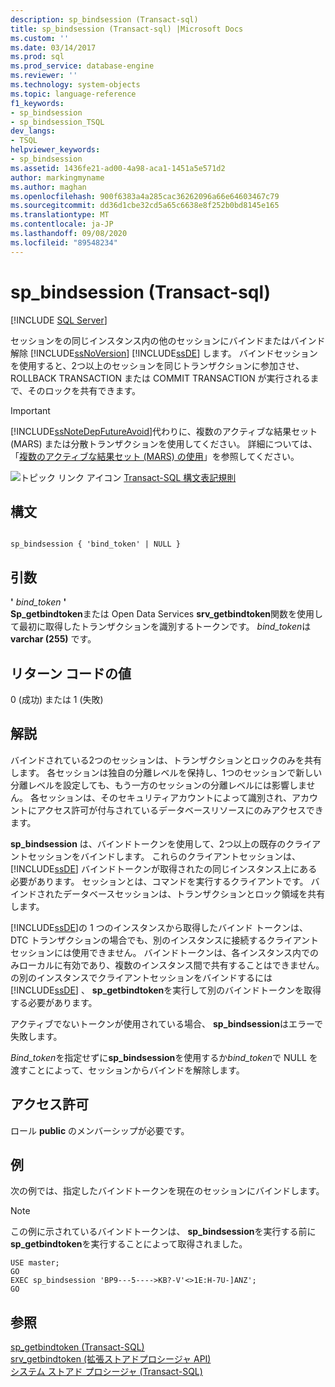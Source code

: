 ```yaml
---
description: sp_bindsession (Transact-sql)
title: sp_bindsession (Transact-sql) |Microsoft Docs
ms.custom: ''
ms.date: 03/14/2017
ms.prod: sql
ms.prod_service: database-engine
ms.reviewer: ''
ms.technology: system-objects
ms.topic: language-reference
f1_keywords:
- sp_bindsession
- sp_bindsession_TSQL
dev_langs:
- TSQL
helpviewer_keywords:
- sp_bindsession
ms.assetid: 1436fe21-ad00-4a98-aca1-1451a5e571d2
author: markingmyname
ms.author: maghan
ms.openlocfilehash: 900f6383a4a285cac36262096a66e64603467c79
ms.sourcegitcommit: dd36d1cbe32cd5a65c6638e8f252b0bd8145e165
ms.translationtype: MT
ms.contentlocale: ja-JP
ms.lasthandoff: 09/08/2020
ms.locfileid: "89548234"
---
```

# <a name="sp_bindsession-transact-sql"></a>sp_bindsession (Transact-sql)
[!INCLUDE [SQL Server](../../includes/applies-to-version/sqlserver.md)]

  セッションをの同じインスタンス内の他のセッションにバインドまたはバインド解除 [!INCLUDE[ssNoVersion](../../includes/ssnoversion-md.md)] [!INCLUDE[ssDE](../../includes/ssde-md.md)] します。 バインドセッションを使用すると、2つ以上のセッションを同じトランザクションに参加させ、ROLLBACK TRANSACTION または COMMIT TRANSACTION が実行されるまで、そのロックを共有できます。  
  
> [!IMPORTANT]  
>  [!INCLUDE[ssNoteDepFutureAvoid](../../includes/ssnotedepfutureavoid-md.md)]代わりに、複数のアクティブな結果セット (MARS) または分散トランザクションを使用してください。 詳細については、「[複数のアクティブな結果セット &#40;MARS&#41; の使用](../../relational-databases/native-client/features/using-multiple-active-result-sets-mars.md)」を参照してください。  
  
 ![トピック リンク アイコン](../../database-engine/configure-windows/media/topic-link.gif "トピック リンク アイコン") [Transact-SQL 構文表記規則](../../t-sql/language-elements/transact-sql-syntax-conventions-transact-sql.md)  
  
## <a name="syntax"></a>構文  
  
```  
  
sp_bindsession { 'bind_token' | NULL }  
```  
  
## <a name="arguments"></a>引数  
 **'** *bind_token* **'**  
 **Sp_getbindtoken**または Open Data Services **srv_getbindtoken**関数を使用して最初に取得したトランザクションを識別するトークンです。 *bind_token*は **varchar (255)** です。  
  
## <a name="return-code-values"></a>リターン コードの値  
 0 (成功) または 1 (失敗)  
  
## <a name="remarks"></a>解説  
 バインドされている2つのセッションは、トランザクションとロックのみを共有します。 各セッションは独自の分離レベルを保持し、1つのセッションで新しい分離レベルを設定しても、もう一方のセッションの分離レベルには影響しません。 各セッションは、そのセキュリティアカウントによって識別され、アカウントにアクセス許可が付与されているデータベースリソースにのみアクセスできます。  
  
 **sp_bindsession** は、バインドトークンを使用して、2つ以上の既存のクライアントセッションをバインドします。 これらのクライアントセッションは、 [!INCLUDE[ssDE](../../includes/ssde-md.md)] バインドトークンが取得されたの同じインスタンス上にある必要があります。 セッションとは、コマンドを実行するクライアントです。 バインドされたデータベースセッションは、トランザクションとロック領域を共有します。  
  
 [!INCLUDE[ssDE](../../includes/ssde-md.md)]の 1 つのインスタンスから取得したバインド トークンは、DTC トランザクションの場合でも、別のインスタンスに接続するクライアント セッションには使用できません。 バインドトークンは、各インスタンス内でのみローカルに有効であり、複数のインスタンス間で共有することはできません。 の別のインスタンスでクライアントセッションをバインドするには [!INCLUDE[ssDE](../../includes/ssde-md.md)] 、 **sp_getbindtoken**を実行して別のバインドトークンを取得する必要があります。  
  
 アクティブでないトークンが使用されている場合、 **sp_bindsession**はエラーで失敗します。  
  
 *Bind_token*を指定せずに**sp_bindsession**を使用するか*bind_token*で NULL を渡すことによって、セッションからバインドを解除します。  
  
## <a name="permissions"></a>アクセス許可  
 ロール **public** のメンバーシップが必要です。  
  
## <a name="examples"></a>例  
 次の例では、指定したバインドトークンを現在のセッションにバインドします。  
  
> [!NOTE]  
>  この例に示されているバインドトークンは、 **sp_bindsession**を実行する前に**sp_getbindtoken**を実行することによって取得されました。  
  
```  
USE master;  
GO  
EXEC sp_bindsession 'BP9---5---->KB?-V'<>1E:H-7U-]ANZ';  
GO  
```  
  
## <a name="see-also"></a>参照  
 [sp_getbindtoken &#40;Transact-SQL&#41;](../../relational-databases/system-stored-procedures/sp-getbindtoken-transact-sql.md)   
 [srv_getbindtoken &#40;拡張ストアドプロシージャ API&#41;](../../relational-databases/extended-stored-procedures-reference/srv-getbindtoken-extended-stored-procedure-api.md)   
 [システム ストアド プロシージャ &#40;Transact-SQL&#41;](../../relational-databases/system-stored-procedures/system-stored-procedures-transact-sql.md)  
  
  
